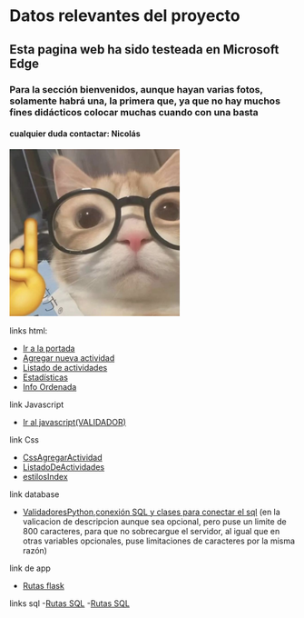 # Datos relevantes del proyecto
## Esta pagina web ha sido testeada en Microsoft Edge
### Para la sección bienvenidos, aunque hayan varias fotos, solamente habrá una, la primera que, ya que no hay muchos fines didácticos colocar muchas cuando con una basta
#### cualquier duda contactar: Nicolás 

<img src="static/fotos/gatomeme.jpg" alt="Gato Memero" width="300">

links html:  
- [Ir a la portada](templates/index.html)  
- [Agregar nueva actividad](templates/AgregarActividad.html)  
- [Listado de actividades](templates/ListadoDeActividades.html)  
- [Estadísticas](templates/Estadisticas.html)  
- [Info Ordenada](templates/infoOrdenada.html)

link Javascript
- [Ir al javascript(VALIDADOR)](static/js/Javascript.js)

link Css
- [CssAgregarActividad](static/css/agregarActividad.css)
- [ListadoDeActividades](static/css/ListadoDeActividades.css)
- [estilosIndex](static/css/estilosIndex.css)

link database
- [ValidadoresPython,conexión SQL y clases para conectar el sql](database/dataBase.py)
 (en la valicacion de descripcion aunque sea opcional, pero puse un limite de 800 caracteres, para que no sobrecargue el servidor, al igual que en otras variables opcionales, puse limitaciones de caracteres por la misma razón)

link de app
- [Rutas flask](app.py)

links sql
-[Rutas SQL](dataBase/region-comuna.sql)
-[Rutas SQL](dataBase/tarea2.sql)


